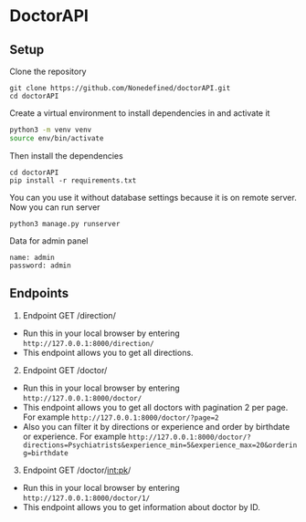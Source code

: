 # DoctorAPI

## Setup
Clone the repository
```
git clone https://github.com/Nonedefined/doctorAPI.git
cd doctorAPI
```
Create a virtual environment to install dependencies in and activate it
```sh
python3 -m venv venv
source env/bin/activate
```
Then install the dependencies
```
cd doctorAPI
pip install -r requirements.txt
```
You can you use it without database settings because it is on remote server.
Now you can run server
```
python3 manage.py runserver
```
Data for admin panel
```
name: admin
password: admin
```
## Endpoints
1. Endpoint GET /direction/
- Run this in your local browser by entering ```http://127.0.0.1:8000/direction/```
- This endpoint allows you to get all directions.
2. Endpoint GET /doctor/
- Run this in your local browser by entering ```http://127.0.0.1:8000/doctor/```
- This endpoint allows you to get all doctors with pagination 2 per page. For example ```http://127.0.0.1:8000/doctor/?page=2```
- Also you can filter it by directions or experience and order by birthdate or experience. For example ```http://127.0.0.1:8000/doctor/?directions=Psychiatrists&experience_min=5&experience_max=20&ordering=birthdate```
3. Endpoint GET /doctor/<int:pk>/
- Run this in your local browser by entering ```http://127.0.0.1:8000/doctor/1/```
- This endpoint allows you to get information about doctor by ID.

